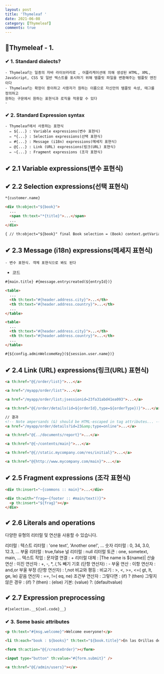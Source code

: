 ```yaml
---
layout: post
title: 'Thymeleaf '
date: 2021-06-08
category: [Thymeleaf]
comments: true
---
```


## 🔷Thymeleaf - 1.

### ✔ 1. Standard dialects?

    - Thymeleaf는 일종의 자바 라이브러리로 , 어플리케이션에 의해 생성된 HTML, XML, JavaScript, CSS 및 일반 텍스트를 표시하기 위해 템플릿 파일을 변환해주는 템플릿 엔진이다
    - Thymeleaf는 확장이 용이하고 사용자가 원하는 이름으로 자신만의 템플릿 속성, 태그를 정의하고
    원하는 구문에서 원하는 표현식과 로직을 적용할 수 있다
    -

### ✔ 2. Standard Expression syntax

    - Thymeleaf에서 사용하는 표현식
      ✏ ${...} : Variable expressions(변수 표현식)
      ✏ *{...} : Selection expressions(선택 표현식)
      ✏ #{...} : Message (i18n) expressions(메세지 표현식)
      ✏ @{...} : Link (URL) expressions(링크(URL) 표현식)
      ✏ ~{...} : Fragment expressions (조각 표현식)

## ✔ 2.1 Variable expressions(변수 표현식)

## ✔ 2.2 Selection expressions(선택 표현식)

```html
*{customer.name}
```

```html
<div th:object="${book}">
  ...
  <span th:text="*{title}">...</span>
  ...
</div>
```

```html
{ // th:object="${book}" final Book selection = (Book) context.getVariable("book"); // th:text="*{title}" output(selection.getTitle()); }
```

## ✔ 2.3 Message (i18n) expressions(메세지 표현식)

    - 변수 표현식. 객체 표현식으로 봐도 된다

- 코드

```html
#{main.title} #{message.entrycreated(${entryId})}
```

```html
<table>
  ...
  <th th:text="#{header.address.city}">...</th>
  <th th:text="#{header.address.country}">...</th>
  ...
</table>
```

```html
<table>
  ...
  <th th:text="#{header.address.city}">...</th>
  <th th:text="#{header.address.country}">...</th>
  ...
</table>
```

```html
#{${config.adminWelcomeKey}(${session.user.name})}
```

## ✔ 2.4 Link (URL) expressions(링크(URL) 표현식)

```html
<a th:href="@{/order/list}">...</a>
```

```html
<a href="/myapp/order/list">...</a>
```

```html
<a href="/myapp/order/list;jsessionid=23fa31abd41ea093">...</a>
```

```html
<a th:href="@{/order/details(id=${orderId},type=${orderType})}">...</a>

// 결과
<!-- Note ampersands (&) should be HTML-escaped in tag attributes... -->
<a href="/myapp/order/details?id=23&amp;type=online">...</a>
```

```html
<a th:href="@{../documents/report}">...</a>
```

```html
<a th:href="@{~/contents/main}">...</a>
```

```html
<a th:href="@{//static.mycompany.com/res/initial}">...</a>
```

```html
<a th:href="@{http://www.mycompany.com/main}">...</a>
```

## ✔ 2.5 Fragment expressions (조각 표현식)

```html
<div th:insert="~{commons :: main}">...</div>
```

```html
<div th:with="frag=~{footer :: #main/text()}">
  <p th:insert="${frag}"></p>
</div>
```

## ✔ 2.6 Literals and operations

다양한 유형의 리터럴 및 연산을 사용할 수 있습니다.

리터럴 :
텍스트 리터럴 : 'one text', 'Another one!', ...
숫자 리터럴 : 0, 34, 3.0, 12.3, ...
부울 리터럴 : true,false
널 리터럴 : null
리터럴 토큰 : one, sometext, main, ...
텍스트 작업 :
문자열 연결 : +
리터럴 대체 : |The name is ${name}|
산술 연산 :
이진 연산자 : +, -, \*, /,%
빼기 기호 (단항 연산자) : -
부울 연산 :
이항 연산자 : and,or
부울 부정 (단항 연산자) : !,not
비교와 평등 :
비교기 : >, <, >=, <=( gt, lt, ge, le)
같음 연산자 : ==, !=( eq, ne)
조건부 연산자 :
그렇다면 : (if) ? (then)
그렇지 않은 경우 : (if) ? (then) : (else)
기본: (value) ?: (defaultvalue)

## ✔ 2.7 Expression preprocessing

```html
#{selection.__${sel.code}__}
```

### ✔ 3. Some basic attributes

```html
<p th:text="#{msg.welcome}">Welcome everyone!</p>
```

```html
<li th:each="book : ${books}" th:text="${book.title}">En las Orillas del Sar</li>
```

```html
<form th:action="@{/createOrder}"></form>
```

```html
<input type="button" th:value="#{form.submit}" />
```

```html
<a th:href="@{/admin/users}"></a>
```
